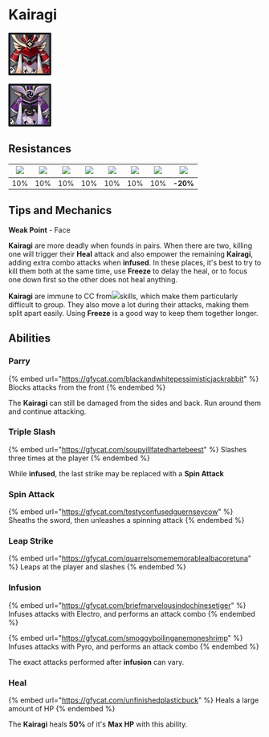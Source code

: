 # Kairagi

![Fiery Might](../../.gitbook/assets/kairagi-pyro-.png)

![Dancing Thunder](../../.gitbook/assets/kairagi-electro-.png)

## Resistances

| ​​![](https://firebasestorage.googleapis.com/v0/b/gitbook-28427.appspot.com/o/assets%2F-MVAGyyACcSzyzfmgy7f%2Fsync%2F485abc41b72e4fb75fd6cf1b2c21d83a5da9a05c.png?generation=1615182625871961\&alt=media) | ​​![](https://firebasestorage.googleapis.com/v0/b/gitbook-28427.appspot.com/o/assets%2F-MVAGyyACcSzyzfmgy7f%2Fsync%2F1a9d730812988c6cd8678f117630d179f689cee0.png?generation=1615182626544397\&alt=media) | ​​![](https://firebasestorage.googleapis.com/v0/b/gitbook-28427.appspot.com/o/assets%2F-MVAGyyACcSzyzfmgy7f%2Fsync%2Fe0472b52c548a7162a648c191cad9b7bbdf4498b.png?generation=1615182626170812\&alt=media) | ​​![](https://firebasestorage.googleapis.com/v0/b/gitbook-28427.appspot.com/o/assets%2F-MVAGyyACcSzyzfmgy7f%2Fsync%2Fa8efded210241d0c6764e2819b9c750deff8a6d4.png?generation=1615182626278065\&alt=media) | ​​![](https://firebasestorage.googleapis.com/v0/b/gitbook-28427.appspot.com/o/assets%2F-MVAGyyACcSzyzfmgy7f%2Fsync%2F68e4777d7c38eb974be29d8260b1f52709a44a26.png?generation=1615182625284983\&alt=media) | ​​![](https://firebasestorage.googleapis.com/v0/b/gitbook-28427.appspot.com/o/assets%2F-MVAGyyACcSzyzfmgy7f%2Fsync%2Fcb0b6d83e3899b9d4310fb78ce58ccad28b8c839.png?generation=1615182626007947\&alt=media) | ​​![](https://firebasestorage.googleapis.com/v0/b/gitbook-28427.appspot.com/o/assets%2F-MVAGyyACcSzyzfmgy7f%2Fsync%2F347363c813f76f26b0c6c74df49012812f9fe690.png?generation=1615182625760905\&alt=media) | ​​![](https://firebasestorage.googleapis.com/v0/b/gitbook-28427.appspot.com/o/assets%2F-MVAGyyACcSzyzfmgy7f%2Fsync%2F7db8ec0e8a47656e2367909ab5d65aa19effb930.png?generation=1615182626144273\&alt=media) |
| :-------------------------------------------------------------------------------------------------------------------------------------------------------------------------------------------------------: | :-------------------------------------------------------------------------------------------------------------------------------------------------------------------------------------------------------: | :-------------------------------------------------------------------------------------------------------------------------------------------------------------------------------------------------------: | :-------------------------------------------------------------------------------------------------------------------------------------------------------------------------------------------------------: | :-------------------------------------------------------------------------------------------------------------------------------------------------------------------------------------------------------: | :-------------------------------------------------------------------------------------------------------------------------------------------------------------------------------------------------------: | :-------------------------------------------------------------------------------------------------------------------------------------------------------------------------------------------------------: | :-------------------------------------------------------------------------------------------------------------------------------------------------------------------------------------------------------: |
|                                                                                                    10%                                                                                                    |                                                                                                    10%                                                                                                    |                                                                                                    10%                                                                                                    |                                                                                                    10%                                                                                                    |                                                                                                    10%                                                                                                    |                                                                                                    10%                                                                                                    |                                                                                                    10%                                                                                                    |                                                                                                  **-20%**                                                                                                 |

## Tips and Mechanics

**Weak Point** - Face

**Kairagi** are more deadly when founds in pairs. When there are two, killing one will trigger their **Heal** attack and also empower the remaining **Kairagi**, adding extra combo attacks when **infused**. In these places, it's best to try to kill them both at the same time, use **Freeze** to delay the heal, or to focus one down first so the other does not heal anything.

**Kairagi** are immune to CC from![](../../.gitbook/assets/anemo_small.png)skills, which make them particularly difficult to group. They also move a lot during their attacks, making them split apart easily. Using **Freeze** is a good way to keep them together longer.

## Abilities

### Parry

{% embed url="https://gfycat.com/blackandwhitepessimisticjackrabbit" %}
Blocks attacks from the front
{% endembed %}

The **Kairagi** can still be damaged from the sides and back. Run around them and continue attacking.

### Triple Slash

{% embed url="https://gfycat.com/soupyillfatedhartebeest" %}
Slashes three times at the player
{% endembed %}

While **infused**, the last strike may be replaced with a **Spin Attack**

### Spin Attack

{% embed url="https://gfycat.com/testyconfusedguernseycow" %}
Sheaths the sword, then unleashes a spinning attack
{% endembed %}

### Leap Strike

{% embed url="https://gfycat.com/quarrelsomememorablealbacoretuna" %}
Leaps at the player and slashes
{% endembed %}

### Infusion

{% embed url="https://gfycat.com/briefmarvelousindochinesetiger" %}
Infuses attacks with Electro, and performs an attack combo
{% endembed %}

{% embed url="https://gfycat.com/smoggyboilinganemoneshrimp" %}
Infuses attacks with Pyro, and performs an attack combo
{% endembed %}

The exact attacks performed after **infusion** can vary.

### Heal

{% embed url="https://gfycat.com/unfinishedplasticbuck" %}
Heals a large amount of HP
{% endembed %}

The **Kairagi** heals **50%** of it's **Max HP** with this ability.





